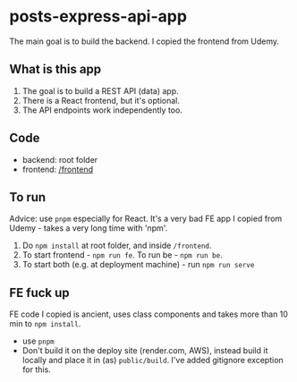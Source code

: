 # posts-express-api-app

The main goal is to build the backend. I copied the frontend from Udemy.

## What is this app

1. The goal is to build a REST API (data) app.
2. There is a React frontend, but it's optional.
3. The API endpoints work independently too.

## Code

- backend: root folder
- frontend: [/frontend](/frontend)

## To run

Advice: use `pnpm` especially for React. It's a very bad FE app I copied from Udemy - takes a very long time with 'npm'.

1. Do `npm install` at root folder, and inside `/frontend`.
2. To start frontend - `npm run fe`. To run be - `npm run be`.
3. To start both (e.g. at deployment machine) - run `npm run serve`

## FE fuck up

FE code I copied is ancient, uses class components and takes more than 10 min to `npm install`.

- use `pnpm`
- Don't build it on the deploy site (render.com, AWS), instead build it locally and place it in (as) `public/build`. I've added gitignore exception for this.

